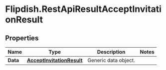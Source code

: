 # Flipdish.RestApiResultAcceptInvitationResult

## Properties
Name | Type | Description | Notes
------------ | ------------- | ------------- | -------------
**Data** | [**AcceptInvitationResult**](AcceptInvitationResult.md) | Generic data object. | 


